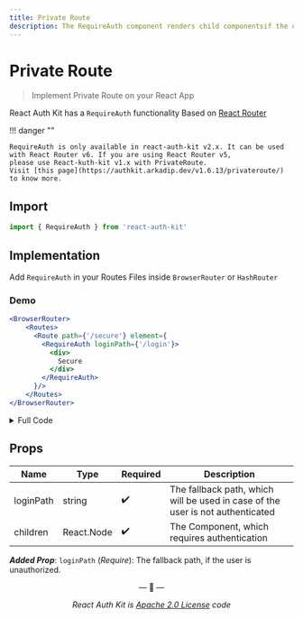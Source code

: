 ```yaml
---
title: Private Route
description: The RequireAuth component renders child componentsif the user is logged in. If not logged in the user is redirected to the page specified in loginPath prop.
---
```


# Private Route

> Implement Private Route on your React App

React Auth Kit has a `RequireAuth` functionality Based on [React Router](https://reactrouter.com/)

!!! danger ""

    RequireAuth is only available in react-auth-kit v2.x. It can be used with React Router v6. If you are using React Router v5,
    please use React-kuth-kit v1.x with PrivateRoute.
    Visit [this page](https://authkit.arkadip.dev/v1.6.13/privateroute/) to know more.

<div data-ea-publisher="authkitarkadipme" data-ea-type="text" data-ea-keywords="web|react|javascript|python|database|node|mongo" id="privateroute"></div>

## Import

```js
import { RequireAuth } from 'react-auth-kit'
```

## Implementation

Add `RequireAuth` in your Routes Files inside `BrowserRouter` or `HashRouter`

### Demo

```jsx
<BrowserRouter>
    <Routes>
      <Route path={'/secure'} element={
        <RequireAuth loginPath={'/login'}>
          <div>
            Secure
          </div>
        </RequireAuth>
      }/>
    </Routes>
</BrowserRouter>
```

<details>
    <summary>Full Code</summary>
    <br>

```jsx
import React from "react"
import {BrowserRouter, Route} from "react-router-dom"
import {RequireAuth} from 'react-auth-kit'
import SecureComponent from "./SecureComponent";

const Routes = () => {
  return (
    <BrowserRouter>
      <Routes>
        <Route path={'/login'} element={<Login/>}/>
        <Route path={'/secure'} element={
          <RequireAuth loginPath={'/login'}>
            <SecureComponent/>
          </RequireAuth>
        }/>
      </Routes>
    </BrowserRouter>
  )
}
```

</details>

## Props

| Name      | Type       | Required           | Description                                                                    |
|-----------|------------|--------------------|--------------------------------------------------------------------------------|
| loginPath | string     | :heavy_check_mark: | The fallback path, which will be used in case of the user is not authenticated |
| children  | React.Node | :heavy_check_mark: | The Component, which requires authentication                                   |

***Added Prop***: `loginPath` (*Require*): The fallback path, if the user is unauthorized.

<p align="center">&mdash; 🔑  &mdash;</p>
<p align="center"><i>React Auth Kit is <a href="https://github.com/react-auth-kit/react-auth-kit/blob/master/LICENSE">Apache 2.0 License</a> code</i></p>
